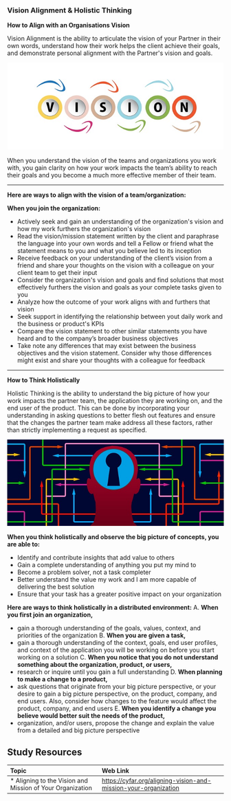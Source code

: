 ### **Vision Alignment & Holistic Thinking**

**How to Align with an Organisations Vision**

Vision Alignment is the ability to articulate the vision of your Partner in their own words, understand how their work helps the client achieve their goals, and demonstrate personal alignment with the Partner's vision and goals.

<img src="images/vision-3233648_640.jpg"/>

When you understand the vision of the teams and organizations you work with, you gain clarity on how your work impacts the team’s ability to reach their goals and you become a much more effective member of their team.

-----
**Here are ways to align with the vision of a team/organization:**

**When you join the organization:**
- Actively seek and gain an understanding of the organization's vision and how my work furthers the organization's vision
- Read the vision/mission statement written by the client and paraphrase the language into your own words and tell a Fellow or friend what the statement means to you and what you believe led to its inception
- Receive feedback on your understanding of the client’s vision from a friend and share  your thoughts on the vision with a colleague on your client team to get their input
- Consider the organization's vision and goals and find solutions that most effectively furthers the vision and goals as your complete tasks given to you
- Analyze how the outcome of your work aligns with and furthers that vision
- Seek support in identifying the relationship between yout daily work and the business or product's KPIs
- Compare the vision statement to other similar statements you have heard and to the company’s broader business objectives
- Take note any differences that may exist between the business objectives and the vision statement. Consider why those differences might exist and share your thoughts with a colleague for feedback

-------

**How to Think Holistically**

Holistic Thinking is the ability to understand the big picture of how your work impacts the partner team, the application they are working on, and the end user of the product. This can be done by incorporating your understanding in asking questions to better flesh out features and ensure that the changes the partner team make address all these factors, rather than strictly implementing a request as specified.

<img src="images/security-3014154_640.jpg" />

**When you think holistically and observe the big picture of concepts, you are able to:**
- Identify and contribute insights that add value to others
- Gain a complete understanding of anything you put my mind to
- Become a problem solver, not a task completer
- Better understand the value my work and I am more capable of delivering the best solution
- Ensure that your task has a greater positive impact on your organization

**Here are ways to think holistically in a distributed environment:**
A. **When you first join an organization,**
- gain a thorough understanding of the goals, values, context, and priorities of the organization
B. **When you are given a task,**
- gain a thorough understanding of the context, goals, end user profiles, and context of the application you will be working on before you start working on a solution
C. **When you notice that you do not understand something about the organization, product, or users,**
- research or inquire until you gain a full understanding
D. **When planning to make a change to a product,**
- ask questions that originate from your big picture perspective, or your desire to gain a big picture perspective, on the product, company, and end users. Also, consider how changes to the feature would affect the product, company, and end users
E. **When you identify a change you believe would better suit the needs of the product,**
- organization, and/or users, propose the change and explain the value from a detailed and big picture perspective

Study Resources
----------------


| Topic   |  Web Link      |
|:---------|:----------|
| * Aligning to the Vision and Mission of Your Organization|https://cyfar.org/aligning-vision-and-mission-your-organization|
